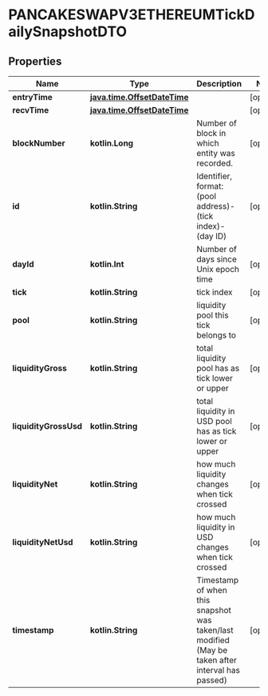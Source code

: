 
# PANCAKESWAPV3ETHEREUMTickDailySnapshotDTO

## Properties
Name | Type | Description | Notes
------------ | ------------- | ------------- | -------------
**entryTime** | [**java.time.OffsetDateTime**](java.time.OffsetDateTime.md) |  |  [optional]
**recvTime** | [**java.time.OffsetDateTime**](java.time.OffsetDateTime.md) |  |  [optional]
**blockNumber** | **kotlin.Long** | Number of block in which entity was recorded. |  [optional]
**id** | **kotlin.String** | Identifier, format: (pool address)-(tick index)-(day ID) |  [optional]
**dayId** | **kotlin.Int** | Number of days since Unix epoch time |  [optional]
**tick** | **kotlin.String** | tick index |  [optional]
**pool** | **kotlin.String** | liquidity pool this tick belongs to |  [optional]
**liquidityGross** | **kotlin.String** | total liquidity pool has as tick lower or upper |  [optional]
**liquidityGrossUsd** | **kotlin.String** | total liquidity in USD pool has as tick lower or upper |  [optional]
**liquidityNet** | **kotlin.String** | how much liquidity changes when tick crossed |  [optional]
**liquidityNetUsd** | **kotlin.String** | how much liquidity in USD changes when tick crossed |  [optional]
**timestamp** | **kotlin.String** | Timestamp of when this snapshot was taken/last modified (May be taken after interval has passed) |  [optional]



